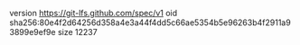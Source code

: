 version https://git-lfs.github.com/spec/v1
oid sha256:80e4f2d64256d358a4e3a44f4dd5c66ae5354b5e96263b4f2911a93899e9ef9e
size 12237
